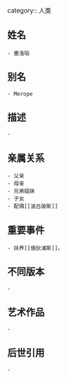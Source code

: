 category:: 人类
## 姓名
	- 墨洛珀
## 别名
	- Merope
## 描述
	-
## 亲属关系
	- 父亲
	- 母亲
	- 兄弟姐妹
	- 子女
	- 配偶[[波吕玻斯]]
## 重要事件
	- 扶养[[俄狄浦斯]]。
## 不同版本
	-
## 艺术作品
	-
## 后世引用
	-

